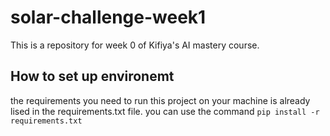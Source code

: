 # solar-challenge-week1
This is a repository for week 0 of Kifiya's AI mastery course.
## How to set up environemt
the requirements you need to run this project on your machine is already lised in the requirements.txt file. you can use the command `pip install -r requirements.txt`
